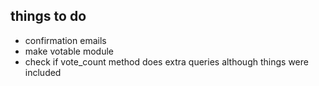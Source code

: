 things to do
----
- confirmation emails
- make votable module
- check if vote_count method does extra queries although things were included
